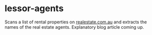 # lessor-agents
Scans a list of rental properties on [realestate.com.au](realestate.com.au) and extracts the names of the real estate agents. Explanatory blog article coming up.
